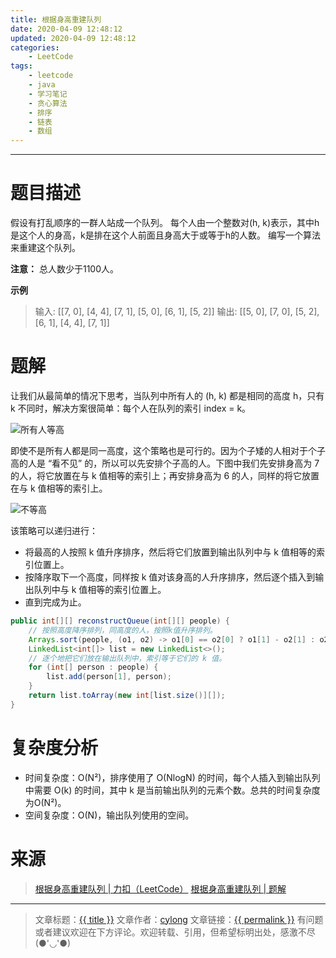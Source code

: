 ```yaml
---
title: 根据身高重建队列
date: 2020-04-09 12:48:12
updated: 2020-04-09 12:48:12
categories:
    - LeetCode
tags:
    - leetcode
    - java
    - 学习笔记
    - 贪心算法
    - 排序
    - 链表
    - 数组
---
```

---

# 题目描述

假设有打乱顺序的一群人站成一个队列。 每个人由一个整数对(h, k)表示，其中h是这个人的身高，k是排在这个人前面且身高大于或等于h的人数。 编写一个算法来重建这个队列。

**注意：** 总人数少于1100人。

**示例**
> 输入: [[7, 0], [4, 4], [7, 1], [5, 0], [6, 1], [5, 2]]
> 输出: [[5, 0], [7, 0], [5, 2], [6, 1], [4, 4], [7, 1]]

<!-- more -->

# 题解

让我们从最简单的情况下思考，当队列中所有人的 (h, k) 都是相同的高度 h，只有 k 不同时，解决方案很简单：每个人在队列的索引 index = k。

![所有人等高](所有人等高.jpg)

即使不是所有人都是同一高度，这个策略也是可行的。因为个子矮的人相对于个子高的人是 “看不见” 的，所以可以先安排个子高的人。下图中我们先安排身高为 7 的人，将它放置在与 k 值相等的索引上；再安排身高为 6 的人，同样的将它放置在与 k 值相等的索引上。

![不等高](不等高.jpg)

该策略可以递归进行：
* 将最高的人按照 k 值升序排序，然后将它们放置到输出队列中与 k 值相等的索引位置上。
* 按降序取下一个高度，同样按 k 值对该身高的人升序排序，然后逐个插入到输出队列中与 k 值相等的索引位置上。
* 直到完成为止。

```java
public int[][] reconstructQueue(int[][] people) {
    // 按照高度降序排列，同高度的人，按照k值升序排列。
    Arrays.sort(people, (o1, o2) -> o1[0] == o2[0] ? o1[1] - o2[1] : o2[0] - o1[0]);
    LinkedList<int[]> list = new LinkedList<>();
    // 逐个地把它们放在输出队列中，索引等于它们的 k 值。
    for (int[] person : people) {
        list.add(person[1], person);
    }
    return list.toArray(new int[list.size()][]);
}
```

# 复杂度分析

* 时间复杂度：O(N²)，排序使用了 O(NlogN) 的时间，每个人插入到输出队列中需要 O(k) 的时间，其中 k 是当前输出队列的元素个数。总共的时间复杂度为O(N²)。
* 空间复杂度：O(N)，输出队列使用的空间。

# 来源
> [根据身高重建队列 | 力扣（LeetCode）][1]
> [根据身高重建队列 | 题解][2]

---

> 文章标题：<a href='{{ permalink }}' title='{{ title }}' >{{ title }}</a>
> 文章作者：[cylong](http://www.cylong.com/about/ "cylong")
> 文章链接：<a href='{{ permalink }}' title='{{ title }}' >{{ permalink }}</a>
> 有问题或者建议欢迎在下方评论。欢迎转载、引用，但希望标明出处，感激不尽(●'◡'●)

[1]: https://leetcode-cn.com/problems/queue-reconstruction-by-height/ "根据身高重建队列 | 力扣（LeetCode）"
[2]: https://leetcode-cn.com/problems/queue-reconstruction-by-height/solution/gen-ju-shen-gao-zhong-jian-dui-lie-by-leetcode/ "根据身高重建队列 | 题解"
